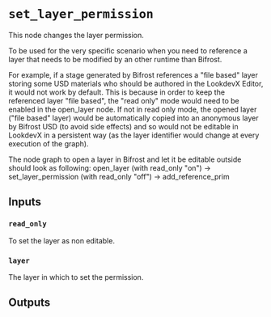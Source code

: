 # `set_layer_permission`

This node changes the layer permission.

To be used for the very specific scenario when you need to reference a layer that needs to be modified by an other runtime than Bifrost.

For example, if a stage generated by Bifrost references a "file based" layer storing some USD materials who should be authored in the LookdevX Editor, it would not work by default. This is because in order to keep the referenced layer "file based", the "read only" mode would need to be enabled in the open_layer node. If not in read only mode, the opened layer ("file based" layer) would be automatically copied into an anonymous layer by Bifrost USD (to avoid side effects) and so would not be editable in LookdevX in a persistent way (as the layer identifier would change at every execution of the graph).

The node graph to open a layer in Bifrost and let it be editable outside should look as following: open_layer (with read_only "on") -> set_layer_permission (with read_only "off") -> add_reference_prim

## Inputs

### `read_only`
To set the layer as non editable. 

### `layer`
The layer in which to set the permission. 


## Outputs
